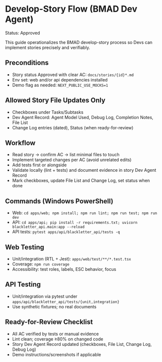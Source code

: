# Develop-Story Flow (BMAD Dev Agent)
Status: Approved

This guide operationalizes the BMAD develop-story process so Devs can implement stories precisely and verifiably.

## Preconditions
- Story status Approved with clear AC: `docs/stories/{id}*.md`
- Env set: web and/or api dependencies installed
- Demo flag as needed: `NEXT_PUBLIC_USE_MOCKS=1`

## Allowed Story File Updates Only
- Checkboxes under Tasks/Subtasks
- Dev Agent Record: Agent Model Used, Debug Log, Completion Notes, File List
- Change Log entries (dated), Status (when ready-for-review)

## Workflow
- Read story → confirm AC → list minimal files to touch
- Implement targeted changes per AC (avoid unrelated edits)
- Add tests first or alongside
- Validate locally (lint + tests) and document evidence in story Dev Agent Record
- Mark checkboxes, update File List and Change Log, set status when done

## Commands (Windows PowerShell)
- Web: `cd apps/web; npm install; npm run lint; npm run test; npm run dev`
- API: `cd apps/api; pip install -r requirements.txt; uvicorn blackletter_api.main:app --reload`
- API tests: `pytest apps/api/blackletter_api/tests -q`

## Web Testing
- Unit/integration (RTL + Jest): `apps/web/test/**/*.test.tsx`
- Coverage: `npm run coverage`
- Accessibility: test roles, labels, ESC behavior, focus

## API Testing
- Unit/integration via pytest under `apps/api/blackletter_api/tests/{unit,integration}`
- Use synthetic fixtures; no real documents

## Ready-for-Review Checklist
- All AC verified by tests or manual evidence
- Lint clean; coverage ≥80% on changed code
- Story Dev Agent Record updated (checkboxes, File List, Change Log, Debug Log)
- Demo instructions/screenshots if applicable

